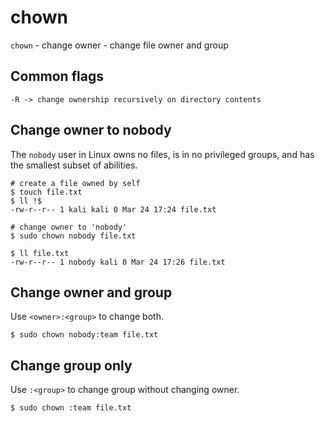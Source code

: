 # chown

`chown` - change owner - change file owner and group

## Common flags
```
-R -> change ownership recursively on directory contents
```

## Change owner to nobody
The `nobody` user in Linux owns no files, is in no privileged groups, and has the smallest subset of abilities.

```
# create a file owned by self
$ touch file.txt
$ ll !$
-rw-r--r-- 1 kali kali 0 Mar 24 17:24 file.txt

# change owner to 'nobody'
$ sudo chown nobody file.txt

$ ll file.txt
-rw-r--r-- 1 nobody kali 0 Mar 24 17:26 file.txt
```

## Change owner and group
Use `<owner>:<group>` to change both.

```
$ sudo chown nobody:team file.txt
```

## Change group only
Use `:<group>` to change group without changing owner.

```
$ sudo chown :team file.txt
```
